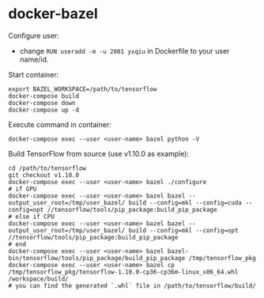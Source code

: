 # docker-bazel

Configure user:

- change `RUN useradd -m -u 2001 yxqiu` in Dockerfile to your user name/id.

Start container:

```
export BAZEL_WORKSPACE=/path/to/tensorflow
docker-compose build
docker-compose down
docker-compose up -d
```

Execute command in container:

```
docker-compose exec --user <user-name> bazel python -V
```

Build TensorFlow from source (use v1.10.0 as example):

```
cd /path/to/tensorflow
git checkout v1.10.0
docker-compose exec --user <user-name> bazel ./configure
# if GPU
docker-compose exec --user <user-name> bazel bazel --output_user_root=/tmp/user_bazel/ build --config=mkl --config=cuda --config=opt //tensorflow/tools/pip_package:build_pip_package
# else if CPU
docker-compose exec --user <user-name> bazel bazel --output_user_root=/tmp/user_bazel/ build --config=mkl --config=opt //tensorflow/tools/pip_package:build_pip_package
# end
docker-compose exec --user <user-name> bazel bazel-bin/tensorflow/tools/pip_package/build_pip_package /tmp/tensorflow_pkg
docker-compose exec --user <user-name> bazel cp /tmp/tensorflow_pkg/tensorflow-1.10.0-cp36-cp36m-linux_x86_64.whl /workspace/build/
# you can find the generated `.whl` file in /path/to/tensorflow/build/
```
